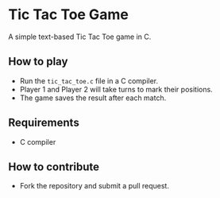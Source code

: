 # Tic Tac Toe Game

A simple text-based Tic Tac Toe game in C.

## How to play
- Run the `tic_tac_toe.c` file in a C compiler.
- Player 1 and Player 2 will take turns to mark their positions.
- The game saves the result after each match.

## Requirements
- C compiler

## How to contribute
- Fork the repository and submit a pull request.
